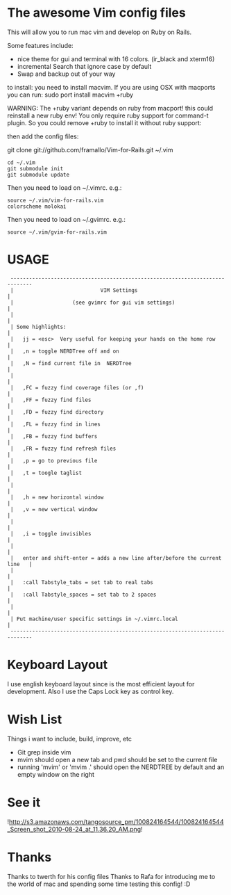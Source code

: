 # The awesome Vim config files

This will allow you to run mac vim and develop on Ruby on Rails.

Some features include:

* nice theme for gui and terminal with 16 colors. (ir_black and xterm16)
* incremental Search that ignore case by default
* Swap and backup out of your way

to install:
you need to install macvim. If you are using OSX with macports you can run:
sudo port install macvim +ruby

WARNING: The +ruby variant depends on ruby from macport! this could reinstall a new ruby env!
You only require ruby support for command-t plugin. So you could remove +ruby to install it without ruby support:

then add the config files:

git clone git://github.com/framallo/Vim-for-Rails.git ~/.vim

    cd ~/.vim
    git submodule init
    git submodule update

Then you need to load on ~/.vimrc. e.g.:

    source ~/.vim/vim-for-rails.vim
    colorscheme molokai

Then you need to load on ~/.gvimrc. e.g.:

    source ~/.vim/gvim-for-rails.vim


# USAGE
     -----------------------------------------------------------------------------  
     |                            VIM Settings                                   |
     |                   (see gvimrc for gui vim settings)                       |
     |                                                                           |
     | Some highlights:                                                          |
     |   jj = <esc>  Very useful for keeping your hands on the home row          |
     |   ,n = toggle NERDTree off and on                                         |
     |   ,N = find current file in  NERDTree                                     |
     |                                                                           |
     |   ,FC = fuzzy find coverage files (or ,f)                                 |
     |   ,FF = fuzzy find files                                                  |
     |   ,FD = fuzzy find directory                                              |
     |   ,FL = fuzzy find in lines                                               |
     |   ,FB = fuzzy find buffers                                                |
     |   ,FR = fuzzy find refresh files                                          |
     |   ,p = go to previous file                                                |
     |   ,t = toogle taglist                                                     |
     |                                                                           |
     |   ,h = new horizontal window                                              |
     |   ,v = new vertical window                                                |
     |                                                                           |
     |   ,i = toggle invisibles                                                  |
     |                                                                           |
     |   enter and shift-enter = adds a new line after/before the current line   |
     |                                                                           |
     |   :call Tabstyle_tabs = set tab to real tabs                              |
     |   :call Tabstyle_spaces = set tab to 2 spaces                             |
     |                                                                           |
     | Put machine/user specific settings in ~/.vimrc.local                      |
     -----------------------------------------------------------------------------  



# Keyboard Layout

I use english keyboard layout since is the most efficient layout for development.
Also I use the Caps Lock key as control key. 


# Wish List

Things i want to include, build, improve, etc

* Git grep inside vim 
* mvim should open a new tab and pwd should be set to the current file
* running 'mvim' or 'mvim .' should open the NERDTREE by default and an empty window on the right


# See it

!http://s3.amazonaws.com/tangosource_pm/100824164544/100824164544_Screen_shot_2010-08-24_at_11.36.20_AM.png!



# Thanks

Thanks to twerth for his config files 
Thanks to Rafa for introducing me to the world of mac and spending some time testing this config! :D

